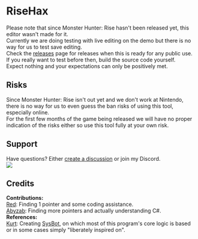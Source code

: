 # RiseHax
Please note that since Monster Hunter: Rise hasn't been released yet, this editor wasn't made for it.  
Currently we are doing testing with live editing on the demo but there is no way for us to test save editing.  
Check the [releases](https://github.com/Glazelf/RiseHax/releases) page for releases when this is ready for any public use. If you really want to test before then, build the source code yourself.  
Expect nothing and your expectations can only be positively met.

## Risks
Since Monster Hunter: Rise isn't out yet and we don't work at Nintendo, there is no way for us to even guess the ban risks of using this tool, especially online.  
For the first few months of the game being released we will have no proper indication of the risks either so use this tool fully at your own risk.

## Support
Have questions? Either [create a discussion](https://github.com/Glazelf/RiseHax/discussions) or join my Discord.  
<a href="https://discord.gg/2gkybyu"><img src="https://canary.discordapp.com/api/guilds/549214833858576395/widget.png?style=banner2"></a>

## Credits
**Contributions:**  
[Red](https://github.com/hp3721): Finding 1 pointer and some coding assistance.  
[Abyzab](https://github.com/abyzab): Finding more pointers and actually understanding C#.  
**References:**  
[Kurt](https://github.com/kwsch): Creating [SysBot](https://github.com/kwsch/SysBot.NET), on which most of this program's core logic is based or in some cases simply "liberately inspired on".
